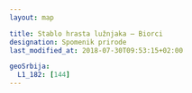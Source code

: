 ```yaml
---
layout: map

title: Stablo hrasta lužnjaka – Biorci
designation: Spomenik prirode
last_modified_at: 2018-07-30T09:53:15+02:00

geoSrbija:
  L1_182: [144]
---
```

